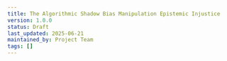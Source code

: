 ```yaml
---
title: The Algorithmic Shadow Bias Manipulation Epistemic Injustice
version: 1.0.0
status: Draft
last_updated: 2025-06-21
maintained_by: Project Team
tags: []
---
```


